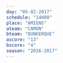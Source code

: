 ```yaml
---
day: "05-02-2017"
schedule: "14H00"
place: "AMIENS"
ateam: "CAMON"
bteam: "DUNKERQUE"
ascore: "13"
bscore: "4"
season: "2016-2017"
---
```

